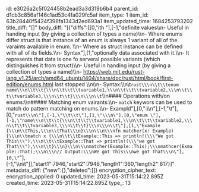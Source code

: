 id: e3026a2c5f024458b2ead3a3d319b6b4
parent_id: d1cb3c856af146c1ad53c4fa029fc5af
item_type: 1
item_id: 63b28440f5424f398fa1343d2ed693a1
item_updated_time: 1684253793202
title_diff: "[]"
body_diff: "[{\"diffs\":[[0,\"ith \"],[-1,\"definite values\\\n- Useful in handing input (by giving a collection of types a name)\\\n- Where enums differ struct is that instance of an enum is always 1 variant of all of the varaints available in enum. \\\n- Where as struct instance can be defined with all of its fields.\\\n- Syntax\"],[1,\"optionally data associated with it.\\\n- It represents that data is one fo serveral possible variants (which distinguishes it from struct)\\\n- Useful in handing input (by giving a collection of types a name)\\\n- https://web.mit.edu/rust-lang_v1.25/arch/amd64_ubuntu1404/share/doc/rust/html/book/first-edition/enums.html last stopped \\\n\\\n- Syntax:\\\n\\t```rust\\\n\\t\\tenum name\\\n\\t\\t{\\\n\\t\\t\\tvariable1,\\\n\\t\\t\\tvariable2,\\\n\\t\\t\\tvariable3,\\\n\\t\\t}\\\n\\\n\\t```\\\n#### Operations with/on enums:\\\n##### Matching enum vairants:\\\n- `match` keywors can be used to match do pattern matching on enums.\\\n- Exampld\"],[0,\":\\\n\"],[-1,\"\\t\"],[0,\"```rust\\\n\"],[-1,\"\\t\\t\"],[1,\"\\\n\"],[0,\"enum \"],[-1,\"name\\\n\\t\\t{\\\n\\t\\t\\tvariable1,\\\n\\t\\t\\tvariable2,\\\n\\t\\t\\tvariable3,\\\n\\t\\t}\\\n\\\n\\t\"],[1,\"Example {\\\n\\tThis,\\\n\\tThat\\\n}\\\n\\\n\\\nfn matcher(x: Example){\\\n\\tmatch x {\\\n\\t\\tExample::This => println!(\\\"We got This\\\"),\\\n\\t\\tExample::That => println!(\\\"we got That\\\"),\\\n\\t}\\\n}\\\n\\\nmatcher(Example::This);\\\nmathcer(Exmaple::That);\\\n\\\n// Output:\\\nWe got This\\\nwe got That\\\n\"],[0,\"```\"],[-1,\"\\\n\\t\"]],\"start1\":7946,\"start2\":7946,\"length1\":360,\"length2\":817}]"
metadata_diff: {"new":{},"deleted":[]}
encryption_cipher_text: 
encryption_applied: 0
updated_time: 2023-05-31T15:14:22.895Z
created_time: 2023-05-31T15:14:22.895Z
type_: 13